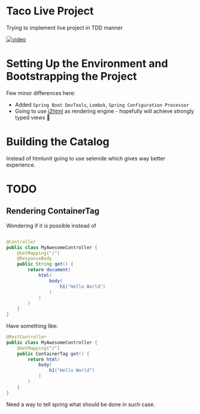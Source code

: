 # Taco Live Project

Trying to implement live project in TDD manner

[![video](https://img.youtube.com/vi/zLB0UnW3688/0.jpg)](https://www.youtube.com/watch?v=zLB0UnW3688)

# Setting Up the Environment and Bootstrapping the Project

Few minor differences here:

- Added `Spring Boot DevTools`, `Lombok`, `Spring Configuration Processor`
- Going to use [j2html](https://j2html.com/) as rendering engine - hopefully will achieve strongly typed views 💪

# Building the Catalog

Instead of htmlunit going to use selenide which gives way better experience.

# TODO

## Rendering ContainerTag

Wondering if it is possible instead of

```java

@Controller
public class MyAwesomeController {
    @GetMapping("/")
    @ResponseBody
    public String get() {
        return document(
            html(
                body(
                    h1("Hello World")
                )
            )
        )
    }
}
```

Have something like:

```java
@RestController
public class MyAwesomeController {
    @GetMapping("/")
    public ContainerTag get() {
        return html(
            body(
                h1("Hello World")
            )
        )
    }
}
```

Need a way to tell spring what should be done in such case.